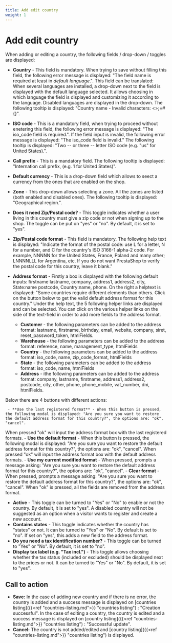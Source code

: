 ```yaml
---
title: Add edit country
weight: 1
---
```


# Add edit country

When adding or editing a country, the following fields / drop-down / toggles are displayed:

 - **Country** - This field is mandatory. When trying to save without filling this field, the following error message is displayed: "The field name is required at least in _default language_.". This field can be translated: When several languages are installed, a drop-down next to the field is displayed with the default language selected. It allows choosing in which language the field is displayed and customizing it according to the language. Disabled languages are displayed in the drop-down.
The following tooltip is displayed: "Country name - Invalid characters: <>;=#{}".

 - **ISO code** - This is a mandatory field, when trying to proceed without enetering this field, the following error message is displayed: "The iso_code field is required.". If the field input is invalid, the following error message is displayed: "The iso_code field is invalid." The following tooltip is displayed: "Two -- or three -- letter ISO code (e.g. "us" for United States).".

 - **Call prefix** - This is a mandatory field. The following tooltip is displayed: "Internation call prefix, (e.g. 1 for United States)".
 
 - **Default currency** - This is a drop-down field which allows to seect a currency from the ones that are enabled on the shop.
 
 - **Zone** - This drop-down allows selecting a zone. All the zones are listed (both enabled and disabled ones). The following tooltip is displayed: "Geographical region.".
 
 - **Does it need Zip/Postal code?** - This toggle indicates whether a user living in this country must give a zip code or not when signing up to the shop. The toggle can be put on "yes" or "no". By default, it is set to "yes". 

 - **Zip/Postal code format** - This field is mandatory.
The following help text is displayed: "Indicate the format of the postal code: use L for a letter, N for a number, and C for the country's ISO 3166-1 alpha-2 code. For example, NNNNN for the United States, France, Poland and many other; LNNNNLLL for Argentina, etc. If you do not want PrestaShop to verify the postal code for this country, leave it blank."

 - **Address format** - Firstly a box is displayed with the following default inputs: firstname lastname, company, address1, address2, city, State:name postcode, Country:name, phone. On the right a helptext is displayed: "Some countries require different elements than others. Click on the button below to get the valid default address format for this country."
Under the help text, the 5 following helper links are displayed and can be selected.  You can click on the various helper links on the side of the text-field in order to add more fields to the address format.
     - **Customer** -  the following parameters can be added to the address format: lastname, firstname, birthday, email, website, company, siret, reset_password_token, htmlFields. 
      - **Warehouse** - the following parameters can be added to the address format: reference, name, management_type, htmlFields
     - **Country** - the following parameters can be added to the address format: iso_code, name, zip_code_format, htmlFields
     - **State** - the following parameters can be added to the address format: iso_code, name, htmlFields 
     - **Address** - ithe following parameters can be added to the address format: company, lastname, firstname, address1, address2, postcode, city, other, phone, phone_mobile, vat_number, dni, htmlFields.
     
 Below there are 4 buttons with different actions:
 
     - **Use the last registered format** - When this button is pressed, the following modal is displayed: "Are you sure you want to restore the default address format for this country?", the options are: "ok", "cancel".
When pressed "ok" will input the address format box with the last registered formats.
     - **Use the default format** - When this button is pressed, the following modal is displayed: "Are you sure you want to restore the default address format for this country?", the options are: "ok", "cancel".
When pressed "ok" will input the address format box with the default address formats.
     - **Use my current modified format** - When pressed, prompts a message asking: "Are you sure you want to restore the default address format for this country?", the options are: "ok", "cancel".
     - **Clear format** - When pressed, prompts a message asking: "Are you sure you want to restore the default address format for this country?", the options are: "ok", "cancel". When "ok" is pressed, all the fields are removed from the address format.
     
 - **Active** - This toggle can be turned to "Yes" or "No" to enable or not the country. By default, it is set to "yes". A disabled country will not be suggested as an option when a visitor wants to register and create a new account.
 - **Contains states** - This toggle indicates whether the country has "states" or not. It can be turned to "Yes" or "No". By default is set to "no". If set on "yes", this adds a new field to the address format.
 - **Do you need a tax identification number?** - This toggle can be turned to "Yes" or "No". By default, it is set to "no".
 - **Display tax label (e.g. "Tax incl.")** - This toggle allows choosing whether the tax status (included or excluded) should be displayed next to the prices or not. It can be turned to "Yes" or "No". By default, it is set to "yes".

## Call to action

- **Save:**
In the case of adding new country and if there is no error, the country is added and a success message is displayed on [countries listing]({{<ref "countries-listing.md">}} "countries listing") : "Creation successful". In the case of editing a country, the country is edited and a success message is displayed on [country listing]({{<ref "countries-listing.md">}} "countries listing") : "Successful update".
- **Cancel:**
The country is not added/edited and [country listing]({{<ref "countries-listing.md">}} "countries listing") is displayed.

